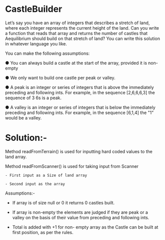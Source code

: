# CastleBuilder

Let’s say you have an array of integers that describes a stretch of land, where each integer represents the
current height of the land. Can you write a function that reads that array and returns the number of
castles that Aequilibrium should build on that stretch of land? You can write this solution in whatever
language you like.

You can make the following assumptions:

● You can always build a castle at the start of the array, provided it is non-empty

● We only want to build one castle per peak or valley.

● A peak is an integer or series of integers that is above the immediately preceding and following
ints. For example, in the sequence [2,6,6,6,3] the sequence of 3 6s is a peak.

● A valley is an integer or series of integers that is below the immediately preceding and
following ints. For example, in the sequence [6,1,4] the "1" would be a valley.

# Solution:-

Method readFromTerrain() is used for inputting hard coded values to the land array.

Method readFromScanner() is used for taking input from Scanner 

	- First input as a Size of land array 
	
	- Second input as the array
	

Assumptions:- 

- If array is of size null or 0 it returns 0 castles built.

- If array is non-empty the elements are judged if they are peak or a valley on the basis of their value from preceding and following ints.

- Total is added with +1 for non- empty array as the Castle can be built at first position, as per the rules.
